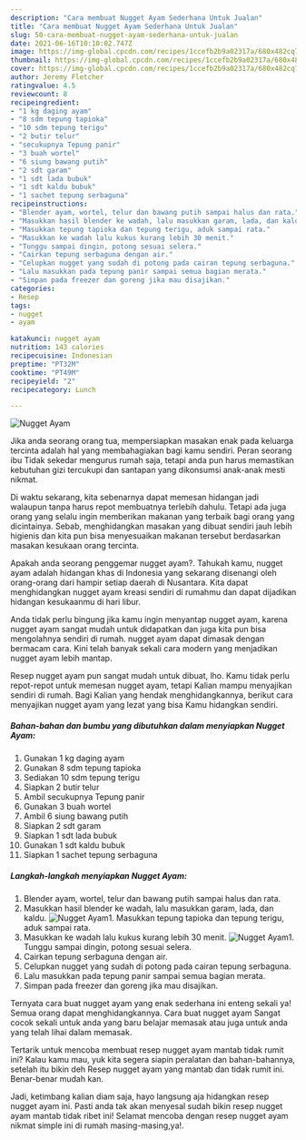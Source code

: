 ```yaml
---
description: "Cara membuat Nugget Ayam Sederhana Untuk Jualan"
title: "Cara membuat Nugget Ayam Sederhana Untuk Jualan"
slug: 50-cara-membuat-nugget-ayam-sederhana-untuk-jualan
date: 2021-06-16T10:10:02.747Z
image: https://img-global.cpcdn.com/recipes/1ccefb2b9a02317a/680x482cq70/nugget-ayam-foto-resep-utama.jpg
thumbnail: https://img-global.cpcdn.com/recipes/1ccefb2b9a02317a/680x482cq70/nugget-ayam-foto-resep-utama.jpg
cover: https://img-global.cpcdn.com/recipes/1ccefb2b9a02317a/680x482cq70/nugget-ayam-foto-resep-utama.jpg
author: Jeremy Fletcher
ratingvalue: 4.5
reviewcount: 8
recipeingredient:
- "1 kg daging ayam"
- "8 sdm tepung tapioka"
- "10 sdm tepung terigu"
- "2 butir telur"
- "secukupnya Tepung panir"
- "3 buah wortel"
- "6 siung bawang putih"
- "2 sdt garam"
- "1 sdt lada bubuk"
- "1 sdt kaldu bubuk"
- "1 sachet tepung serbaguna"
recipeinstructions:
- "Blender ayam, wortel, telur dan bawang putih sampai halus dan rata."
- "Masukkan hasil blender ke wadah, lalu masukkan garam, lada, dan kaldu."
- "Masukkan tepung tapioka dan tepung terigu, aduk sampai rata."
- "Masukkan ke wadah lalu kukus kurang lebih 30 menit."
- "Tunggu sampai dingin, potong sesuai selera."
- "Cairkan tepung serbaguna dengan air."
- "Celupkan nugget yang sudah di potong pada cairan tepung serbaguna."
- "Lalu masukkan pada tepung panir sampai semua bagian merata."
- "Simpan pada freezer dan goreng jika mau disajikan."
categories:
- Resep
tags:
- nugget
- ayam

katakunci: nugget ayam 
nutrition: 143 calories
recipecuisine: Indonesian
preptime: "PT32M"
cooktime: "PT49M"
recipeyield: "2"
recipecategory: Lunch

---
```



![Nugget Ayam](https://img-global.cpcdn.com/recipes/1ccefb2b9a02317a/680x482cq70/nugget-ayam-foto-resep-utama.jpg)

Jika anda seorang orang tua, mempersiapkan masakan enak pada keluarga tercinta adalah hal yang membahagiakan bagi kamu sendiri. Peran seorang ibu Tidak sekedar mengurus rumah saja, tetapi anda pun harus memastikan kebutuhan gizi tercukupi dan santapan yang dikonsumsi anak-anak mesti nikmat.

Di waktu  sekarang, kita sebenarnya dapat memesan hidangan jadi walaupun tanpa harus repot membuatnya terlebih dahulu. Tetapi ada juga orang yang selalu ingin memberikan makanan yang terbaik bagi orang yang dicintainya. Sebab, menghidangkan masakan yang dibuat sendiri jauh lebih higienis dan kita pun bisa menyesuaikan makanan tersebut berdasarkan masakan kesukaan orang tercinta. 



Apakah anda seorang penggemar nugget ayam?. Tahukah kamu, nugget ayam adalah hidangan khas di Indonesia yang sekarang disenangi oleh orang-orang dari hampir setiap daerah di Nusantara. Kita dapat menghidangkan nugget ayam kreasi sendiri di rumahmu dan dapat dijadikan hidangan kesukaanmu di hari libur.

Anda tidak perlu bingung jika kamu ingin menyantap nugget ayam, karena nugget ayam sangat mudah untuk didapatkan dan juga kita pun bisa mengolahnya sendiri di rumah. nugget ayam dapat dimasak dengan bermacam cara. Kini telah banyak sekali cara modern yang menjadikan nugget ayam lebih mantap.

Resep nugget ayam pun sangat mudah untuk dibuat, lho. Kamu tidak perlu repot-repot untuk memesan nugget ayam, tetapi Kalian mampu menyajikan sendiri di rumah. Bagi Kalian yang hendak menghidangkannya, berikut cara menyajikan nugget ayam yang lezat yang bisa Kamu hidangkan sendiri.

<!--inarticleads1-->

##### Bahan-bahan dan bumbu yang dibutuhkan dalam menyiapkan Nugget Ayam:

1. Gunakan 1 kg daging ayam
1. Gunakan 8 sdm tepung tapioka
1. Sediakan 10 sdm tepung terigu
1. Siapkan 2 butir telur
1. Ambil secukupnya Tepung panir
1. Gunakan 3 buah wortel
1. Ambil 6 siung bawang putih
1. Siapkan 2 sdt garam
1. Siapkan 1 sdt lada bubuk
1. Gunakan 1 sdt kaldu bubuk
1. Siapkan 1 sachet tepung serbaguna




<!--inarticleads2-->

##### Langkah-langkah menyiapkan Nugget Ayam:

1. Blender ayam, wortel, telur dan bawang putih sampai halus dan rata.
1. Masukkan hasil blender ke wadah, lalu masukkan garam, lada, dan kaldu.
<img src="https://img-global.cpcdn.com/steps/f55f1a69cb47263b/160x128cq70/nugget-ayam-langkah-memasak-2-foto.jpg" alt="Nugget Ayam">1. Masukkan tepung tapioka dan tepung terigu, aduk sampai rata.
1. Masukkan ke wadah lalu kukus kurang lebih 30 menit.
<img src="https://img-global.cpcdn.com/steps/08bc3e3c4c54c6c4/160x128cq70/nugget-ayam-langkah-memasak-4-foto.jpg" alt="Nugget Ayam">1. Tunggu sampai dingin, potong sesuai selera.
1. Cairkan tepung serbaguna dengan air.
1. Celupkan nugget yang sudah di potong pada cairan tepung serbaguna.
1. Lalu masukkan pada tepung panir sampai semua bagian merata.
1. Simpan pada freezer dan goreng jika mau disajikan.




Ternyata cara buat nugget ayam yang enak sederhana ini enteng sekali ya! Semua orang dapat menghidangkannya. Cara buat nugget ayam Sangat cocok sekali untuk anda yang baru belajar memasak atau juga untuk anda yang telah lihai dalam memasak.

Tertarik untuk mencoba membuat resep nugget ayam mantab tidak rumit ini? Kalau kamu mau, yuk kita segera siapin peralatan dan bahan-bahannya, setelah itu bikin deh Resep nugget ayam yang mantab dan tidak rumit ini. Benar-benar mudah kan. 

Jadi, ketimbang kalian diam saja, hayo langsung aja hidangkan resep nugget ayam ini. Pasti anda tak akan menyesal sudah bikin resep nugget ayam mantab tidak ribet ini! Selamat mencoba dengan resep nugget ayam nikmat simple ini di rumah masing-masing,ya!.

